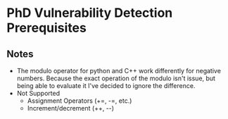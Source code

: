 # PhD Vulnerability Detection Prerequisites

## Notes
* The modulo operator for python and C++ work differently for negative numbers. Because the exact operation of the modulo isn't issue, but being able to evaluate it I've decided to ignore the difference.
* Not Supported
    * Assignment Operators (+=, -=, etc.)
    * Increment/decrement (++, --)


